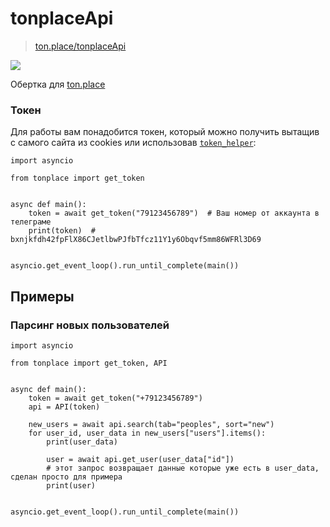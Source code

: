 # tonplaceApi

> [ton.place/tonplaceApi](https://ton.place/group7123)

![](https://upload.wikimedia.org/wikipedia/commons/thumb/0/0b/Gram_cryptocurrency_logo.svg/150px-Gram_cryptocurrency_logo.svg.png)

Обертка для [ton.place](https://ton.place/kesha1225)


### Токен

Для работы вам понадобится токен, который можно получить вытащив с самого сайта из cookies или 
использовав [`token_helper`](./examples/get_token_example.py):
```python3
import asyncio

from tonplace import get_token


async def main():
    token = await get_token("79123456789")  # Ваш номер от аккаунта в телеграме
    print(token)  # bxnjkfdh42fpFlX86CJetlbwPJfbTfcz11Y1y6Obqvf5mm86WFRl3D69


asyncio.get_event_loop().run_until_complete(main())
```


## Примеры

### Парсинг новых пользователей
```python3
import asyncio

from tonplace import get_token, API


async def main():
    token = await get_token("+79123456789")
    api = API(token)

    new_users = await api.search(tab="peoples", sort="new")
    for user_id, user_data in new_users["users"].items():
        print(user_data)

        user = await api.get_user(user_data["id"])
        # этот запрос возвращает данные которые уже есть в user_data, сделан просто для примера
        print(user)


asyncio.get_event_loop().run_until_complete(main())
```
